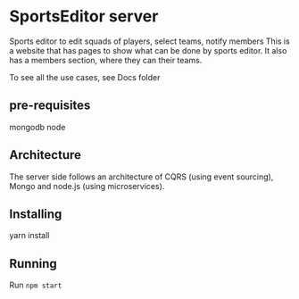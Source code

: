 # SportsEditor server
Sports editor to edit squads of players, select teams, notify members
This is a website that has pages to show what can be done by sports editor.
It also has a members section, where they can their teams.

To see all the use cases, see Docs folder

## pre-requisites
mongodb
node

## Architecture
The server side follows an architecture of CQRS (using event sourcing),
 Mongo and node.js (using microservices). 

## Installing
 yarn install
 
## Running
 Run `npm start`










